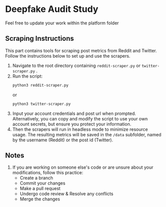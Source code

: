 # Deepfake Audit Study

Feel free to update your work within the platform folder

## Scraping Instructions

This part contains tools for scraping post metrics from Reddit and Twitter. Follow the instructions below to set up and use the scrapers.

1. Navigate to the root directory containing `reddit-scraper.py` or `twitter-scraper.py` .
2. Run the script:
   ```bash
   python3 reddit-scraper.py
   ```
   or
   ```bash
   python3 twitter-scraper.py
   ```
3. Input your account credentials and post url when prompted. Alternatively, you can copy and modify the script to use your own account secrets, but ensure you protect your information.
4. Then the scrapers will run in headless mode to minimize resource usage. The resulting metrics will be saved in the `/data` subfolder, named by the username (Reddit) or the post id (Twitter).

## Notes

1. If you are working on someone else's code or are unsure about your modifications, follow this practice:
   - Create a branch
   - Commit your changes
   - Make a pull request
   - Undergo code review & Resolve any conflicts
   - Merge the changes
